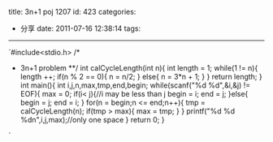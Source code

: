 title: 3n+1 poj 1207
id: 423
categories:
  - 分享
date: 2011-07-16 12:38:14
tags:
---

`#include&lt;stdio.h&gt;
/*
* 3n+1 problem
**/
int calCycleLength(int n){
int length = 1;
while(1 != n){
length ++;
if(n % 2 == 0){
n = n/2;
}
else{
n = 3*n + 1;
}
}
return length;
}
int main(){
int i,j,n,max,tmp,end,begin;
while(scanf("%d %d",&amp;i,&amp;j) != EOF){
max = 0;
if(i&lt; j){//i may be less than j
begin = i;
end = j;
}else{
begin = j;
end = i;
}
for(n = begin;n &lt;= end;n++){ 		tmp = calCycleLength(n); 		if(tmp &gt; max){
max = tmp;
}
}
printf("%d %d %dn",i,j,max);//only one space
}
return 0;
}

`